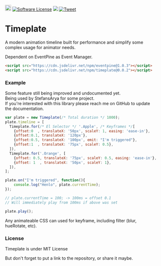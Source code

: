 <a href='https://patreon.com/stefansarya'><img src='https://img.shields.io/endpoint.svg?url=https%3A%2F%2Fshieldsio-patreon.herokuapp.com%2Fstefansarya%2Fpledges&style=for-the-badge' height='20'></a>
[![Software License](https://img.shields.io/badge/License-MIT-brightgreen.svg)](LICENSE)
[![](https://data.jsdelivr.com/v1/package/npm/timeplate/badge)](https://www.jsdelivr.com/package/npm/timeplate)
[![Tweet](https://img.shields.io/twitter/url/http/shields.io.svg?style=social)](https://twitter.com/intent/tweet?text=A%20modern%20animation%20timeline%20built%20for%20performance%20and%20simplify%20some%20complex%20usage%20for%20animator%20needs.&url=https://github.com/ScarletsFiction/Timeplate&via=github&hashtags=timeplate,animation,library,browser,html5)

# Timeplate
A modern animation timeline built for performance and simplify some complex usage for animator needs.

Dependent on EventPine as Event Manager.

```html
<script src="https://cdn.jsdelivr.net/npm/eventpine@1.0.3"></script>
<script src="https://cdn.jsdelivr.net/npm/timeplate@0.0.2"></script>
```

### Example
Some feature still being improved and undocumented yet.<br>
Being used by StefansArya for some project.<br>
If you're interested with this library please reach me on GitHub to update the documentation.<br>

```js
var plate = new Timeplate(/* Total duration */ 1000);
plate.timeline = [
  Timeplate.for(/* El Selector */ '.Apple', /* Keyframes */[
    {offset:0  , translateX: '50px', scaleY: 1, easing: 'ease-in'},
    {offset:0.1, translateX: '120px'},
    {offset:0.5, translateX: '100px', emit: "I'm triggered"},
    {offset:1  , translateX: '75px', scaleY: 0.5},
  ]),
  Timeplate.for('.Orange', [
    {offset: 0.5, translateX: '75px', scaleY: 0.5, easing: 'ease-in'},
    {offset: 1  , translateX: '50px', scaleY: 1},
  ]),
];

plate.on("I'm triggered", function(){
	console.log("Henlo", plate.currentTime);
});

// plate.currentTime = 100; -> 100ms = offset 0.1
// Will immediately play from 100ms if above was set

plate.play();
```

Any animateable CSS can used for keyframe, including filter (blur, hueRotate, etc).

### License
Timeplate is under MIT License

But don't forget to put a link to the repository, or share it maybe.